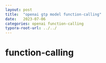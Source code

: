 ```yaml
---
layout: post
title:  "openai gtp model function-calling"
date:   2023-07-06
categories: openai function-calling	
typora-root-url: ../../
---
```


# function-calling

​	

